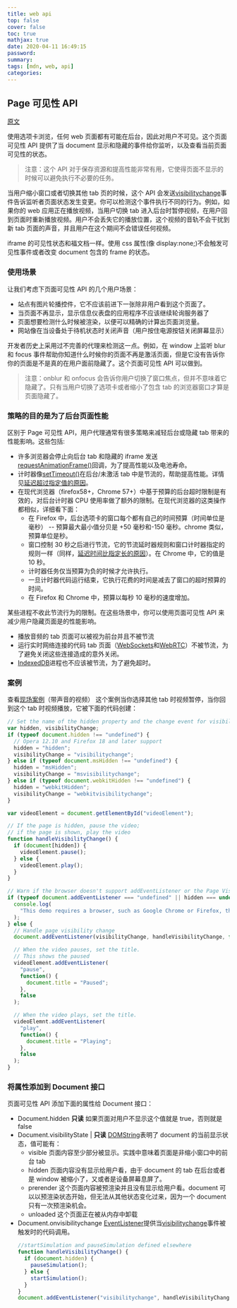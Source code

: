 ```yaml
---
title: web api
top: false
cover: false
toc: true
mathjax: true
date: 2020-04-11 16:49:15
password:
summary:
tags: [mdn, web, api]
categories:
---
```


## Page 可见性 API

[原文](https://developer.mozilla.org/en-US/docs/Web/API/Page_Visibility_API)

使用选项卡浏览，任何 web 页面都有可能在后台，因此对用户不可见。这个页面可见性 API 提供了当 document 显示和隐藏的事件给你监听，以及查看当前页面可见性的状态。

> 注意：这个 API 对于保存资源和提高性能非常有用，它使得页面不显示的时候可以避免执行不必要的任务。

当用户缩小窗口或者切换其他 tab 页的时候，这个 API 会发送[visibilitychange](https://developer.mozilla.org/en-US/docs/Web/Events/visibilitychange)事件告诉监听者页面状态发生变更。你可以检测这个事件执行不同的行为。例如，如果你的 web 应用正在播放视频，当用户切换 tab 进入后台时暂停视频，在用户回到页面时重新播放视频。用户不会丢失它的播放位置，这个视频的音轨不会干扰到新 tab 页面的声音，并且用户在这个期间不会错误任何视频。

iframe 的可见性状态和福文档一样。使用 css 属性(像 display:none;)不会触发可见性事件或者改变 document 包含的 frame 的状态。

### 使用场景

让我们考虑下页面可见性 API 的几个用户场景：

- 站点有图片轮播控件，它不应该前进下一张除非用户看到这个页面了。
- 当页面不再显示，显示信息仪表盘的应用程序不应该继续轮询服务器了
- 页面想要检测什么时候被渲染，以便可以精确的计算出页面浏览量。
- 网站像在当设备处于待机状态时关闭声音（用户按住电源按钮关闭屏幕显示）

开发者历史上采用过不完善的代理来检测这一点。例如，在 window 上监听 blur 和 focus 事件帮助你知道什么时候你的页面不再是激活页面，但是它没有告诉你你的页面是不是真的在用户面前隐藏了。这个页面可见性 API 可以做到。

> 注意：onblur 和 onfocus 会告诉你用户切换了窗口焦点，但并不意味着它隐藏了。只有当用户切换了选项卡或者缩小了包含 tab 的浏览器窗口才算是页面隐藏了。

### 策略的目的是为了后台页面性能

区别于 Page 可见性 API，用户代理通常有很多策略来减轻后台或隐藏 tab 带来的性能影响。这些包括:

- 许多浏览器会停止向后台 tab 和隐藏的 iframe 发送[requestAnimationFrame()](https://developer.mozilla.org/en-US/docs/Web/API/Window/requestAnimationFrame)回调，为了提高性能以及电池寿命。
- 计时器像[setTimeout()](https://developer.mozilla.org/en-US/docs/Web/API/WindowOrWorkerGlobalScope/setTimeout)在后台/未激活 tab 中是节流的，帮助提高性能。详情见[延迟超过指定值的原因](https://developer.mozilla.org/en-US/docs/Web/API/WindowOrWorkerGlobalScope/setTimeout#Reasons_for_delays_longer_than_specified)。
- 在现代浏览器（firefox58+，Chrome 57+）中基于预算的后台超时限制是有效的，对后台计时器 CPU 使用率做了额外的限制。在现代浏览器的这类操作都相似，详细看下面：
  - 在 Firefox 中，后台选项卡的窗口每个都有自己的时间预算（时间单位是毫秒） -- 预算最大最小值分贝是 +50 毫秒和-150 毫秒。chrome 类似，预算单位是秒。
  - 窗口控制 30 秒之后进行节流，它的节流延时器规则和窗口计时器指定的规则一样（同样，[延迟时间比指定长的原因](https://developer.mozilla.org/en-US/docs/Web/API/WindowOrWorkerGlobalScope/setTimeout#Reasons_for_delays_longer_than_specified)）。在 Chrome 中，它的值是 10 秒。
  - 计时器任务仅当预算为负的时候才允许执行。
  - 一旦计时器代码运行结束，它执行花费的时间是减去了窗口的超时预算的时间。
  - 在 Firefox 和 Chrome 中，预算以每秒 10 毫秒的速度增加。

某些进程不收此节流行为的限制。在这些场景中，你可以使用页面可见性 API 来减少用户隐藏页面是的性能影响。

- 播放音频的 tab 页面可以被视为前台并且不被节流
- 运行实时网络连接的代码 tab 页面（[WebSockets](https://developer.mozilla.org/en-US/docs/Web/API/WebSockets_API)和[WebRTC](https://developer.mozilla.org/en-US/docs/Web/API/WebRTC_API)）不被节流，为了避免关闭这些连接造成的意外关闭。
- [IndexedDB](https://developer.mozilla.org/en-US/docs/Web/API/IndexedDB_API)进程也不应该被节流，为了避免超时。

### 案例

查看[现场案例](http://daniemon.com/tech/webapps/page-visibility/)（带声音的视频）
这个案例当你选择其他 tab 时视频暂停，当你回到这个 tab 时视频播放，它被下面的代码创建：

```js
// Set the name of the hidden property and the change event for visibility
var hidden, visibilityChange;
if (typeof document.hidden !== "undefined") {
  // Opera 12.10 and Firefox 18 and later support
  hidden = "hidden";
  visibilityChange = "visibilitychange";
} else if (typeof document.msHidden !== "undefined") {
  hidden = "msHidden";
  visibilityChange = "msvisibilitychange";
} else if (typeof document.webkitHidden !== "undefined") {
  hidden = "webkitHidden";
  visibilityChange = "webkitvisibilitychange";
}

var videoElement = document.getElementById("videoElement");

// If the page is hidden, pause the video;
// if the page is shown, play the video
function handleVisibilityChange() {
  if (document[hidden]) {
    videoElement.pause();
  } else {
    videoElement.play();
  }
}

// Warn if the browser doesn't support addEventListener or the Page Visibility API
if (typeof document.addEventListener === "undefined" || hidden === undefined) {
  console.log(
    "This demo requires a browser, such as Google Chrome or Firefox, that supports the Page Visibility API."
  );
} else {
  // Handle page visibility change
  document.addEventListener(visibilityChange, handleVisibilityChange, false);

  // When the video pauses, set the title.
  // This shows the paused
  videoElement.addEventListener(
    "pause",
    function() {
      document.title = "Paused";
    },
    false
  );

  // When the video plays, set the title.
  videoElemnt.addEventListener(
    "play",
    function() {
      document.title = "Playing";
    },
    false
  );
}
```

### 将属性添加到 Document 接口

页面可见性 API 添加下面的属性给 Document 接口：

- Document.hidden **只读**
  如果页面对用户不显示这个值就是 true，否则就是 false
- Document.visibilityState | **只读**
  [DOMString](https://developer.mozilla.org/en-US/docs/Web/API/DOMString)表明了 document 的当前显示状态，值可能有：
  - visible
    页面内容至少部分被显示。实践中意味着页面是非缩小窗口中的前台 tab
  - hidden
    页面内容没有显示给用户看，由于 document 的 tab 在后台或者是 window 被缩小了，又或者是设备屏幕息屏了。
  - prerender
    这个页面内容被预渲染并且没有显示给用户看。document 可以以预渲染状态开始，但无法从其他状态变化过来，因为一个 document 只有一次预渲染机会。
  - unloaded
    这个页面正在被从内存中卸载
- Document.onvisibilitychange
  [EventListener](https://developer.mozilla.org/en-US/docs/Web/API/EventListener)提供当[visibilitychange](https://developer.mozilla.org/en-US/docs/Web/Events/visibilitychange)事件被触发时的代码调用。
  ```js
  //startSimulation and pauseSimulation defined elsewhere
  function handleVisibilityChange() {
    if (document.hidden) {
      pauseSimulation();
    } else {
      startSimulation();
    }
  }
  document.addEventListener("visibilitychange", handleVisibilityChange, false);
  ```

```

```

